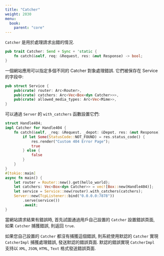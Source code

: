 ```yaml
---
title: "Catcher"
weight: 2030
menu:
  book:
    parent: "core"
---
```


```Catcher``` 是用於處理請求出錯的情況.

```rust
pub trait Catcher: Send + Sync + 'static {
    fn catch(&self, req: &Request, res: &mut Response) -> bool;
}
```

一個網站應用可以指定多個不同的 Catcher 對象處理錯誤. 它們被保存在 Service 的字段中:

```rust
pub struct Service {
    pub(crate) router: Arc<Router>,
    pub(crate) catchers: Arc<Vec<Box<dyn Catcher>>>,
    pub(crate) allowed_media_types: Arc<Vec<Mime>>,
}
```

可以通過 ```Server``` 的 ```with_catchers``` 函數設置它們:

```rust
struct Handle404;
impl Catcher for Handle404 {
    fn catch(&self, _req: &Request, _depot: &Depot, res: &mut Response) -> bool {
        if let Some(StatusCode::NOT_FOUND) = res.status_code() {
            res.render("Custom 404 Error Page");
            true
        } else {
            false
        }
    }
}
#[tokio::main]
async fn main() {
    let router = Router::new().get(hello_world);
    let catchers: Vec<Box<dyn Catcher>> = vec![Box::new(Handle404)];
    let service = Service::new(router).with_catchers(catchers);
    Server::new(TcpListener::bind("0.0.0.0:7878"))
        .serve(service())
        .await;
}
```

當網站請求結果有錯誤時, 首先試圖通過用戶自己設置的 ```Catcher``` 設置錯誤頁面, 如果 ```Catcher``` 捕獲錯誤, 則返回 ```true```. 

如果您自己設置的 ```Catcher``` 都沒有捕獲這個錯誤, 則系統使用默認的 ```Catcher``` 實現 ```CatcherImpl``` 捕獲處理錯誤, 發送默認的錯誤頁面. 默認的錯誤實現 ```CatcherImpl``` 支持以 ```XML```, ```JSON```, ```HTML```, ```Text``` 格式發送錯誤頁面.